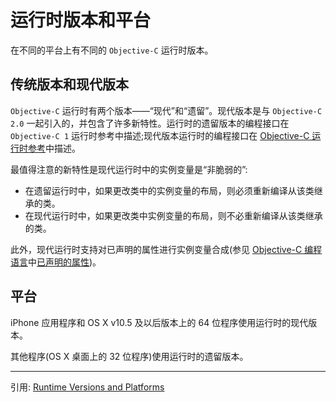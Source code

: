 # 运行时版本和平台

在不同的平台上有不同的 `Objective-C` 运行时版本。

## 传统版本和现代版本

`Objective-C` 运行时有两个版本——“现代”和“遗留”。现代版本是与 `Objective-C 2.0` 一起引入的，并包含了许多新特性。运行时的遗留版本的编程接口在 `Objective-C 1` 运行时参考中描述;现代版本运行时的编程接口在 [Objective-C 运行时参考](https://developer.apple.com/documentation/objectivec/objective-c_runtime)中描述。

最值得注意的新特性是现代运行时中的实例变量是“非脆弱的”:

- 在遗留运行时中，如果更改类中的实例变量的布局，则必须重新编译从该类继承的类。
- 在现代运行时中，如果更改类中实例变量的布局，则不必重新编译从该类继承的类。

此外，现代运行时支持对已声明的属性进行实例变量合成(参见 [Objective-C 编程语言](https://developer.apple.com/library/archive/documentation/Cocoa/Conceptual/ObjectiveC/Introduction/introObjectiveC.html#//apple_ref/doc/uid/TP30001163)中[已声明的属性](https://developer.apple.com/library/archive/documentation/Cocoa/Conceptual/ObjectiveC/Chapters/ocProperties.html#//apple_ref/doc/uid/TP30001163-CH17))。

## 平台

iPhone 应用程序和 OS X v10.5 及以后版本上的 64 位程序使用运行时的现代版本。

其他程序(OS X 桌面上的 32 位程序)使用运行时的遗留版本。

---

引用: [Runtime Versions and Platforms](https://developer.apple.com/library/archive/documentation/Cocoa/Conceptual/ObjCRuntimeGuide/Articles/ocrtVersionsPlatforms.html#//apple_ref/doc/uid/TP40008048-CH106-SW1)
